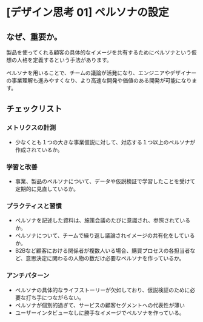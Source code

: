 
# [デザイン思考 01] ペルソナの設定 

## なぜ、重要か。
製品を使ってくれる顧客の具体的なイメージを共有するためにペルソナという仮想の人格を定義するという手法があります。

ペルソナを用いることで、チームの議論が活発になり、エンジニアやデザイナーの事業理解も進みやすくなり、より高速な開発や価値のある開発が可能になります。

## チェックリスト 

### メトリクスの計測
+ 少なくとも１つの大きな事業仮説に対して、対応する１つ以上のペルソナが作成されているか。

### 学習と改善
+ 事業、製品のペルソナについて、データや仮説検証で学習したことを受けて定期的に見直しているか。

### プラクティスと習慣
+ ペルソナを記述した資料は、施策会議のたびに意識され、参照されているか。
+ ペルソナについて、チームで繰り返し議論されイメージの共有化をしているか。
+ B2Bなど顧客における関係者が複数人いる場合、購買プロセスの各担当者など、意思決定に関わるの人物の数だけ必要なペルソナを作っているか。

### アンチパターン
+ ペルソナの具体的なライフストーリーが欠如しており、仮説検証のために必要な打ち手につながらない。
+ ペルソナが個別的過ぎて、サービスの顧客セグメントへの代表性が薄い
+ ユーザーインタビューなしに勝手なイメージでペルソナを作っている。
            